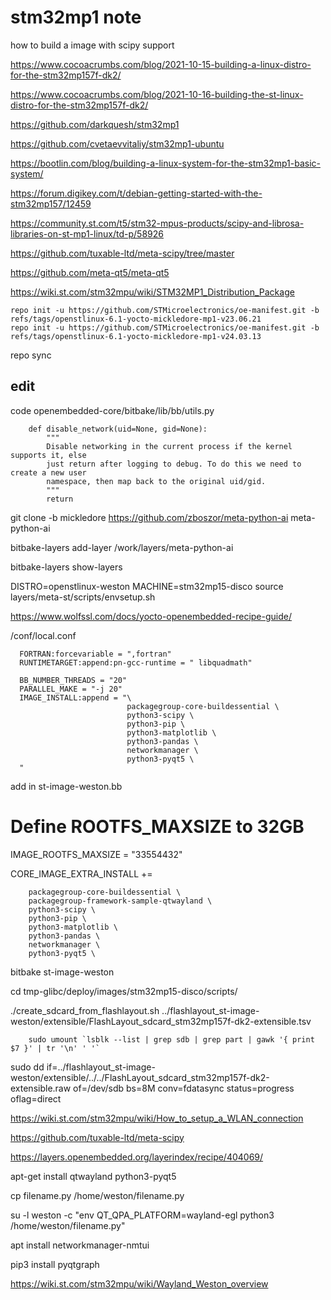 # stm32mp1 note
how to build a image with scipy support

https://www.cocoacrumbs.com/blog/2021-10-15-building-a-linux-distro-for-the-stm32mp157f-dk2/

https://www.cocoacrumbs.com/blog/2021-10-16-building-the-st-linux-distro-for-the-stm32mp157f-dk2/

https://github.com/darkquesh/stm32mp1

https://github.com/cvetaevvitaliy/stm32mp1-ubuntu

https://bootlin.com/blog/building-a-linux-system-for-the-stm32mp1-basic-system/

https://forum.digikey.com/t/debian-getting-started-with-the-stm32mp157/12459


https://community.st.com/t5/stm32-mpus-products/scipy-and-librosa-libraries-on-st-mp1-linux/td-p/58926

https://github.com/tuxable-ltd/meta-scipy/tree/master

https://github.com/meta-qt5/meta-qt5


https://wiki.st.com/stm32mpu/wiki/STM32MP1_Distribution_Package


    repo init -u https://github.com/STMicroelectronics/oe-manifest.git -b refs/tags/openstlinux-6.1-yocto-mickledore-mp1-v23.06.21
    repo init -u https://github.com/STMicroelectronics/oe-manifest.git -b refs/tags/openstlinux-6.1-yocto-mickledore-mp1-v24.03.13

repo sync
## edit

code openembedded-core/bitbake/lib/bb/utils.py

        def disable_network(uid=None, gid=None):
            """
            Disable networking in the current process if the kernel supports it, else
            just return after logging to debug. To do this we need to create a new user
            namespace, then map back to the original uid/gid.
            """
            return

git clone -b mickledore https://github.com/zboszor/meta-python-ai meta-python-ai

bitbake-layers add-layer /work/layers/meta-python-ai
  
bitbake-layers show-layers


DISTRO=openstlinux-weston MACHINE=stm32mp15-disco source layers/meta-st/scripts/envsetup.sh

https://www.wolfssl.com/docs/yocto-openembedded-recipe-guide/


/conf/local.conf

      FORTRAN:forcevariable = ",fortran"
      RUNTIMETARGET:append:pn-gcc-runtime = " libquadmath"

      BB_NUMBER_THREADS = "20"
      PARALLEL_MAKE = "-j 20"
      IMAGE_INSTALL:append = "\
                              packagegroup-core-buildessential \
                              python3-scipy \
                              python3-pip \
                              python3-matplotlib \
                              python3-pandas \
                              networkmanager \
                              python3-pyqt5 \
      "

add in st-image-weston.bb

# Define ROOTFS_MAXSIZE to 32GB
IMAGE_ROOTFS_MAXSIZE = "33554432"

CORE_IMAGE_EXTRA_INSTALL +=

        packagegroup-core-buildessential \
        packagegroup-framework-sample-qtwayland \
        python3-scipy \
        python3-pip \
        python3-matplotlib \
        python3-pandas \
        networkmanager \
        python3-pyqt5 \



bitbake st-image-weston


cd tmp-glibc/deploy/images/stm32mp15-disco/scripts/

./create_sdcard_from_flashlayout.sh ../flashlayout_st-image-weston/extensible/FlashLayout_sdcard_stm32mp157f-dk2-extensible.tsv 


        sudo umount `lsblk --list | grep sdb | grep part | gawk '{ print $7 }' | tr '\n' ' '`

sudo dd if=../flashlayout_st-image-weston/extensible/../../FlashLayout_sdcard_stm32mp157f-dk2-extensible.raw of=/dev/sdb bs=8M conv=fdatasync status=progress oflag=direct




https://wiki.st.com/stm32mpu/wiki/How_to_setup_a_WLAN_connection

https://github.com/tuxable-ltd/meta-scipy

https://layers.openembedded.org/layerindex/recipe/404069/

apt-get install qtwayland python3-pyqt5

cp filename.py /home/weston/filename.py

su -l weston -c "env QT_QPA_PLATFORM=wayland-egl python3 /home/weston/filename.py"

apt install networkmanager-nmtui

pip3 install pyqtgraph

https://wiki.st.com/stm32mpu/wiki/Wayland_Weston_overview


